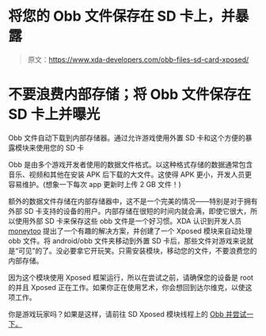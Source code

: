 # 将您的 Obb 文件保存在 SD 卡上，并暴露

> 原文：<https://www.xda-developers.com/obb-files-sd-card-xposed/>

# 不要浪费内部存储；将 Obb 文件保存在 SD 卡上并曝光

Obb 文件自动下载到内部存储器。通过允许游戏使用外置 SD 卡和这个方便的暴露模块来使用您的 SD 卡

Obb 是由多个游戏开发者使用的数据文件格式。以这种格式存储的数据通常包含音乐、视频和其他在安装 APK 后下载的大文件。这使得 APK 更小，开发人员更容易维护。(想象一下每次 app 更新时上传 2 GB 文件！)

额外的数据文件存储在内部存储器中，这不是一个完美的情况——特别是对于拥有外部 SD 卡支持的设备的用户。内部存储在很短的时间内就会满，即使它很大，所以使用外部 SD 卡来保存这些 obb 文件是一个好习惯。XDA 认识到开发人员 [moneytoo](http://forum.xda-developers.com/member.php?u=426237) 提出了一个有趣的解决方案，并创建了一个 Xposed 模块来自动处理 obb 文件。将 android/obb 文件夹移动到外置 SD 卡后，那些文件对游戏来说就是“可见”的了。没必要拿它开玩笑。只需安装模块，移动您的文件，不要浪费您的内部存储。

因为这个模块使用 Xposed 框架运行，所以在尝试之前，请确保您的设备是 root 的并且 Xposed 正在工作。如果你正在使用艺术，你会想回到达尔维克，以使这项工作。

你是游戏玩家吗？如果是这样，请前往 SD Xposed 模块线程上的 [Obb 并尝试一下。](http://forum.xda-developers.com/xposed/modules/mod-obb-sd-v0-1-t2884004)